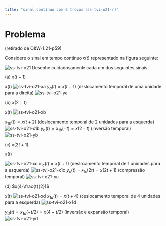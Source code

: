 ```yaml
---
title: "sinal contínuo com 6 troços (ss-tvi-o21-r)"
---
```


# Problema

(retirado de O&W-1.21-p59)

Considere o sinal em tempo contínuo $x(t)$ representado na figura seguinte:

![ss-tvi-o21](pub/ss-tvi/prob/ss-tvi-o21/attachments/ss-tvi-o21.svg)
Desenhe cuidadosamente cada um dos seguintes sinais:

(a) $x(t-1)$

$x(t)$
![ss-tvi-o21-xa](pub/ss-tvi/prob/ss-tvi-o21/attachments/ss-tvi-o21-xa.svg)
$y_a(t) = x(t-1)$ (deslocamento temporal de uma unidade para a direita)
![ss-tvi-o21-ya](pub/ss-tvi/prob/ss-tvi-o21/attachments/ss-tvi-o21-ya.svg)

(b) $x(2-t)$

$x(t)$
![ss-tvi-o21-xb](pub/ss-tvi/prob/ss-tvi-o21/attachments/ss-tvi-o21-xb.svg)

$x_{1b}(t) = x(t+2)$ (deslocamento temporal de 2 unidades para a esquerda)
![ss-tvi-o21-x1b](pub/ss-tvi/prob/ss-tvi-o21/attachments/ss-tvi-o21-x1b.svg)
$y_b(t) = x_{1b}(-t) = x(2-t)$ (inversão temporal)
![ss-tvi-o21-yb](pub/ss-tvi/prob/ss-tvi-o21/attachments/ss-tvi-o21-yb.svg)


(c) $x(2t+1)$

$x(t)$

![ss-tvi-o21-xc](pub/ss-tvi/prob/ss-tvi-o21/attachments/ss-tvi-o21-xc.svg)
$x_{1c}(t) = x(t+1)$ (deslocamento temporal de 1 unidades para a esquerda)
![ss-tvi-o21-x1c](pub/ss-tvi/prob/ss-tvi-o21/attachments/ss-tvi-o21-x1c.svg)
$y_c(t) = x_{1c}(2t) = x(2t+1)$ (compressão temporal)
![ss-tvi-o21-yc](pub/ss-tvi/prob/ss-tvi-o21/attachments/ss-tvi-o21-yc.svg)


(d) $x(4-\frac{t}{2})$

$x(t)$
![ss-tvi-o21-xd](pub/ss-tvi/prob/ss-tvi-o21/attachments/ss-tvi-o21-xd.svg)
$x_{1d}(t) = x(t+4)$ (deslocamento temporal de 4 unidades para a esquerda)
![ss-tvi-o21-x1d](pub/ss-tvi/prob/ss-tvi-o21/attachments/ss-tvi-o21-x1d.svg)

$y_d(t) = x_{1d}(-t/2) = x(4-t/2)$ (inversão e expansão temporal)
![ss-tvi-o21-yd](pub/ss-tvi/prob/ss-tvi-o21/attachments/ss-tvi-o21-yd.svg)






